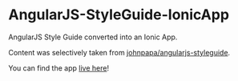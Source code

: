# AngularJS-StyleGuide-IonicApp

AngularJS Style Guide converted into an Ionic App.  

Content was selectively taken from [johnpapa/angularjs-styleguide](https://github.com/johnpapa/angularjs-styleguide/blob/master/README.md).

You can find the app [live here](https://derekseverson.github.com/angularjs-styleguide)!
